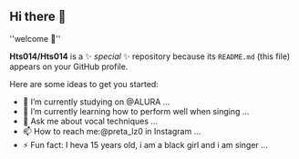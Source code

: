 ## Hi there 👋
''welcome 💖''

**Hts014/Hts014** is a ✨ _special_ ✨ repository because its `README.md` (this file) appears on your GitHub profile.

Here are some ideas to get you started:

- 🔭 I’m currently studying on @ALURA ...
- 🌱 I’m currently learning how to perform well when singing ...
- 💬 Ask me about vocal techniques ...
- 📫 How to reach me:@preta_lz0 in Instagram ...
- ⚡ Fun fact: I heva 15 years old, i am a black girl and i am singer ...

